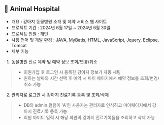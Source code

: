## 🐶 Animal Hospital
- 개요 : 강아지 동물병원 소개 및 예약 서비스 웹 사이트
- 프로젝트 기간 : 2024년 6월 17일 ~ 2024년 6월 30일
- 프로젝트 인원 : 개인
- 사용 언어 및 개발 환경 : JAVA, MyBatis, HTML, JavaScript, Jquery, Eclipse, Tomcat
- 세부 기능
1. 동물병원 진료 예약 및 예약 정보 조회/변경/취소
> - 회원가입 후 로그인 시 등록한 강아지 정보가 자동 세팅
> - 원하는 날짜와 시간 선택 후 예약 시 마이 페이지에서 예약 정보를 조회/변경/취소 가능
2. 관리자로 로그인 시 강아지 진료기록 등록 및 조회/삭제
> - DB의 admin 컬럼이 'A'인 사용자는 관리자로 인식하고 마이페이지에서 강아지 진료기록 등록 가능
> - 회원 아이디 입력 시 해당 회원의 강아지 진료기록들을 조회하고 삭제 가능
  
